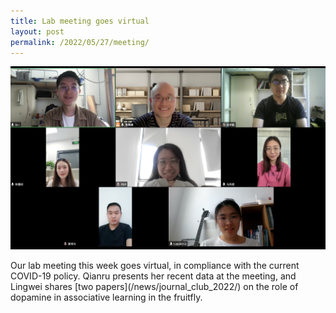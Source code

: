 ```yaml
---
title: Lab meeting goes virtual
layout: post
permalink: /2022/05/27/meeting/
---
```


<p align="center">
    <img width="800" style="border:0px solid #6495ED" src="/news/first_virtual_lab_meeting.jpg">
</p>
Our lab meeting this week goes virtual, in compliance with the current COVID-19 policy. Qianru presents her recent data at the meeting, and Lingwei shares [two papers](/news/journal_club_2022/) on the role of dopamine in associative learning in the fruitfly. 

